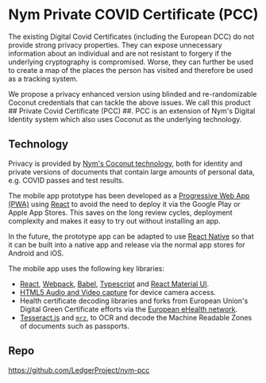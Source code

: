 # Nym Private COVID Certificate (PCC) 

The existing Digital Covid Certificates (including the European DCC) do not provide strong privacy properties. They can expose unnecessary information about an individual and are not resistant to forgery if the underlying cryptography is compromised. Worse, they can further be used to create a map of the places the person has visited and therefore be used as a tracking system. 

We propose a privacy enhanced version using blinded and re-randomizable Coconut credentials that can tackle the above issues. We call this product ## Private Covid Certificate (PCC) ##. PCC is an extension of Nym's Digital Identity system which also uses Coconut as the underlying technology.  


## Technology

Privacy is provided by [Nym's Coconut technology](https://github.com/nymtech/coconut), both for identity and private versions of documents that contain large amounts of personal data, e.g. COVID passes and test results.

The mobile app prototype has been developed as a [Progressive Web App (PWA)](https://web.dev/progressive-web-apps/) using [React](https://reactjs.org/) to avoid the need to deploy it via the Google Play or Apple App Stores. This saves on the long review cycles, deployment complexity and makes it easy to try out without installing an app.

In the future, the prototype app can be adapted to use [React Native](https://reactnative.dev/) so that it can be built into a native app and release via the normal app stores for Android and iOS.

The mobile app uses the following key libraries:

- [React](https://reactjs.org/), 
  [Webpack](https://webpack.js.org/), 
  [Babel](https://babeljs.io/),
  [Typescript](https://www.typescriptlang.org/) and 
  [React Material UI](https://material-ui.com/).
- [HTML5 Audio and Video capture](https://www.html5rocks.com/en/tutorials/getusermedia/intro/) for device camera access.
- Health certificate decoding libraries and forks from European Union's Digital Green Certificate efforts via the [European eHealth network](https://github.com/ehn-dcc-development).
- [Tesseract.js](https://tesseract.projectnaptha.com/) and [`mrz`](https://www.npmjs.com/package/mrz), to OCR and decode the Machine Readable Zones of documents such as passports.

## Repo

https://github.com/LedgerProject/nym-pcc

